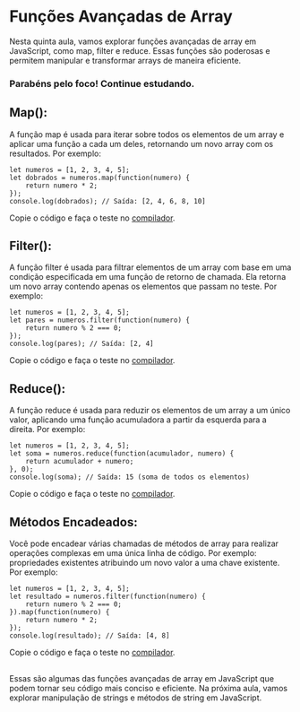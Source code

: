 ## <h1>Funções Avançadas de Array</h1>

Nesta quinta aula, vamos explorar funções avançadas de array em JavaScript, como map, filter e reduce. 
Essas funções são poderosas e permitem manipular e transformar arrays de maneira eficiente.

<h3> Parabéns pelo foco! Continue estudando. </h3>


## **Map()**: 


A função map é usada para iterar sobre todos os elementos de um array e aplicar uma função a cada um deles, retornando um novo array com os resultados. Por exemplo:
```
let numeros = [1, 2, 3, 4, 5];
let dobrados = numeros.map(function(numero) {
    return numero * 2;
});
console.log(dobrados); // Saída: [2, 4, 6, 8, 10]

```
Copie o código e faça o teste no [compilador](https://onecompiler.com/javascript).

##  



## **Filter()**: 


A função filter é usada para filtrar elementos de um array com base em uma condição especificada em uma função de retorno de chamada.  Ela retorna um novo array contendo apenas os elementos que passam no teste. Por exemplo:
```
let numeros = [1, 2, 3, 4, 5];
let pares = numeros.filter(function(numero) {
    return numero % 2 === 0; 
});
console.log(pares); // Saída: [2, 4]

```
Copie o código e faça o teste no [compilador](https://onecompiler.com/javascript).

##  


## **Reduce()**:  


A função reduce é usada para reduzir os elementos de um array a um único valor, aplicando uma função acumuladora a partir da esquerda para a direita. Por exemplo:
```
let numeros = [1, 2, 3, 4, 5];
let soma = numeros.reduce(function(acumulador, numero) {
    return acumulador + numero;
}, 0);
console.log(soma); // Saída: 15 (soma de todos os elementos)

```
Copie o código e faça o teste no [compilador](https://onecompiler.com/javascript).

##  

## **Métodos Encadeados**: 

Você pode encadear várias chamadas de métodos de array para realizar operações complexas em uma única linha de código. Por exemplo: propriedades existentes atribuindo um novo valor a uma chave existente. Por exemplo:
```
let numeros = [1, 2, 3, 4, 5];
let resultado = numeros.filter(function(numero) {
    return numero % 2 === 0;
}).map(function(numero) {
    return numero * 2;
});
console.log(resultado); // Saída: [4, 8]

```
Copie o código e faça o teste no [compilador](https://onecompiler.com/javascript).

##  


Essas são algumas das funções avançadas de array em JavaScript que podem tornar seu código mais conciso e eficiente. 
Na próxima aula, vamos explorar manipulação de strings e métodos de string em JavaScript.
